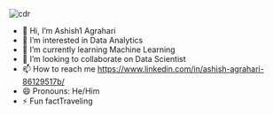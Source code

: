 ![cdr](https://github.com/user-attachments/assets/c9c8537b-24b1-4e3e-8a04-f24aa52e9b97)





- 👋 Hi, I’m Ashish1 Agrahari
- 👀 I’m interested in Data Analytics 
- 🌱 I’m currently learning Machine Learning 
- 💞️ I’m looking to collaborate on Data Scientist
- 📫 How to reach me https://www.linkedin.com/in/ashish-agrahari-86129517b/
- 😄 Pronouns: He/Him
- ⚡ Fun factTraveling

<!---
Ashish12122024/Ashish12122024 is a ✨ special ✨ repository because its `README.md` (this file) appears on your GitHub profile.
You can click the Preview link to take a look at your changes.
--->
